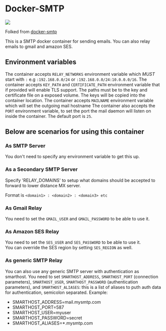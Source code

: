 # Docker-SMTP
[![](https://images.microbadger.com/badges/image/namshi/smtp.svg)](https://microbadger.com/images/namshi/smtp)

Folked from [docker-smtp](https://github.com/namshi/docker-smtp)

This is a SMTP docker container for sending emails. You can also relay emails to gmail and amazon SES.

## Environment variables
The container accepts `RELAY_NETWORKS` environment variable which *MUST* start with `:` e.g `:192.168.0.0/24` or `:192.168.0.0/24:10.0.0.0/16`.
The container accepts `KEY_PATH` and `CERTIFICATE_PATH` environment variable that if provided will enable TLS support. The paths must be to the key and certificate file on a exposed volume.  The keys will be copied into the container location.
The container accepts `MAILNAME` environment variable which will set the outgoing mail hostname
The container also accepts the `PORT` environment variable, to set the port the mail daemon will listen on inside the container. The default port is `25`.

## Below are scenarios for using this container

### As SMTP Server
You don't need to specify any environment variable to get this up.

### As a Secondary SMTP Server
Specify 'RELAY_DOMAINS' to setup what domains should be accepted to forward to lower distance MX server.

Format is `<domain1> : <domain2> : <domain3> etc`

### As Gmail Relay
You need to set the `GMAIL_USER` and `GMAIL_PASSWORD` to be able to use it.

### As Amazon SES Relay
You need to set the `SES_USER` and `SES_PASSWORD` to be able to use it.<br/>
You can override the SES region by setting `SES_REGION` as well.
### As generic SMTP Relay
You can also use any generic SMTP server with authentication as smarthost.
You need to set `SMARTHOST_ADDRESS`, `SMARTHOST_PORT` (connection parameters), `SMARTHOST_USER`, `SMARTHOST_PASSWORD` (authentication parameters), and `SMARTHOST_ALIASES`: this is a list of aliases to puth auth data for authentication, semicolon separated.
Example:

 * SMARTHOST_ADDRESS=mail.mysmtp.com
 * SMARTHOST_PORT=587
 * SMARTHOST_USER=myuser
 * SMARTHOST_PASSWORD=secret
 * SMARTHOST_ALIASES=*.mysmtp.com
